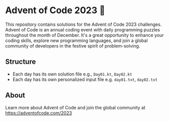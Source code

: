 # Advent of Code 2023 🎄

This repository contains solutions for the Advent of Code 2023 challenges. Advent of Code is an annual coding
event with daily programming puzzles throughout the month of December. It's a great opportunity to enhance your coding
skills, explore new programming languages, and join a global community of developers in the festive spirit of
problem-solving.

## Structure

- Each day has its own solution file e.g., `Day01.kt`, `Day02.kt`
- Each day has its own personalized input file e.g. `day01.txt`, `day02.txt`

## About

Learn more about Advent of Code and join the global community at https://adventofcode.com/2023
